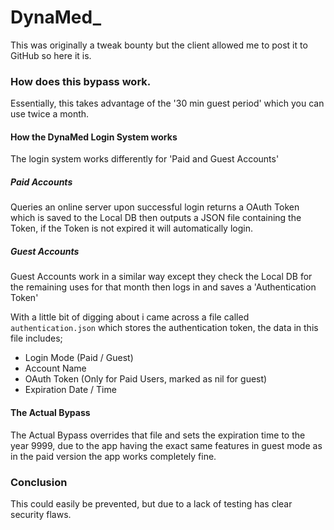 # DynaMed_

This was originally a tweak bounty but the client allowed me to post it to GitHub so here it is.

### How does this bypass work.

Essentially, this takes advantage of the '30 min guest period' which you can use twice a month.

#### How the DynaMed Login System works

The login system works differently for 'Paid and Guest Accounts'

##### Paid Accounts
Queries an online server upon successful login returns a OAuth Token which is saved to the Local DB then outputs a JSON file containing the Token, if the Token is not expired it will automatically login.

##### Guest Accounts
Guest Accounts work in a similar way except they check the Local DB for the remaining uses for that month then logs in and saves a 'Authentication Token'

With a little bit of digging about i came across a file called `authentication.json` which stores the authentication token, the data in this file includes;

- Login Mode (Paid / Guest)
- Account Name
- OAuth Token (Only for Paid Users, marked as nil for guest)
- Expiration Date / Time

#### The Actual Bypass
The Actual Bypass overrides that file and sets the expiration time to the year 9999, due to the app having the exact same features in guest mode as in the paid version the app works completely fine.

### Conclusion
This could easily be prevented, but due to a lack of testing has clear security flaws.
